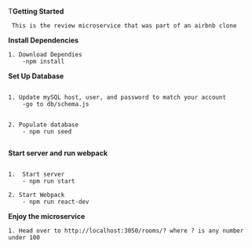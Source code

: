 T**Getting Started**
```
 This is the review microservice that was part of an airbnb clone
 ```

**Install Dependencies**
```
1. Download Dependies
    -npm install
```


**Set Up Database**
```

1. Update mySQL host, user, and password to match your account
    -go to db/schema.js


2. Populate database
    - npm run seed


```


**Start server and run webpack**

```

1.  Start server
    - npm run start

2. Start Webpack
    - npm run react-dev

```

**Enjoy the microservice**

```
1. Head over to http://localhost:3050/rooms/? where ? is any number under 100


```
